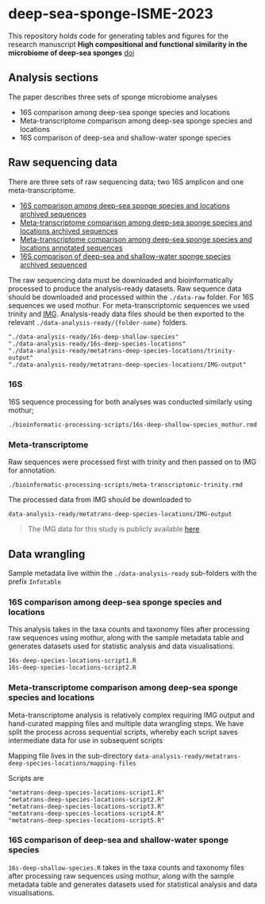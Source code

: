 
<!-- README.md is generated from README.Rmd. Please edit that file -->

# deep-sea-sponge-ISME-2023

<!-- badges: start -->
<!-- badges: end -->

This repository holds code for generating tables and figures for the
research manuscript **High compositional and functional similarity in
the microbiome of deep-sea sponges** [doi](doi-to-go-here)

## Analysis sections

The paper describes three sets of sponge microbiome analyses

- 16S comparison among deep-sea sponge species and locations
- Meta-transcriptome comparison among deep-sea sponge species and
  locations
- 16S comparison of deep-sea and shallow-water sponge species

## Raw sequencing data

There are three sets of raw sequencing data; two 16S amplicon and one
meta-transcriptome.

- [16S comparison among deep-sea sponge species and locations archived
  sequences](https://www.ncbi.nlm.nih.gov/sra/?term=PRJNA988918)
- [Meta-transcriptome comparison among deep-sea sponge species and
  locations archived
  sequences](https://www.ncbi.nlm.nih.gov/sra/?term=PRJNA988918)
- [Meta-transcriptome comparison among deep-sea sponge species and
  locations annotated
  sequences](https://img.jgi.doe.gov/cgi-bin/m/main.cgi?section=TaxonDetail&page=taxonDetail&taxon_oid=3300042672)
- [16S comparison of deep-sea and shallow-water sponge species archived
  sequenced](https://www.ncbi.nlm.nih.gov/sra/?term=PRJNA988918)

The raw sequencing data must be downloaded and bioinformatically
processed to produce the analysis-ready datasets. Raw sequence data
should be downloaded and processed within the `./data-raw` folder. For
16S sequences we used mothur. For meta-transcriptomic sequences we used
trinity and [IMG](https://img.jgi.doe.gov/). Analysis-ready data files
should be then exported to the relevant
`./data-analysis-ready/{folder-name}` folders.

    "./data-analysis-ready/16s-deep-shallow-species"                   
    "./data-analysis-ready/16s-deep-species-locations"                 
    "./data-analysis-ready/metatrans-deep-species-locations/trinity-output" 
    "./data-analysis-ready/metatrans-deep-species-locations/IMG-output"

### 16S

16S sequence processing for both analyses was conducted similarly using
mothur;

    ./bioinformatic-processing-scripts/16s-deep-shallow-species_mothur.rmd

### Meta-transcriptome

Raw sequences were processed first with trinity and then passed on to
IMG for annotation.

    ./bioinformatic-processing-scripts/meta-transcriptomic-trinity.rmd

The processed data from IMG should be downloaded to

    data-analysis-ready/metatrans-deep-species-locations/IMG-output

> The IMG data for this study is publicly available
> [here](https://img.jgi.doe.gov/cgi-bin/m/main.cgi?section=TaxonDetail&page=taxonDetail&taxon_oid=3300042672)

## Data wrangling

Sample metadata live within the `./data-analysis-ready` sub-folders with
the prefix `Infotable`

### 16S comparison among deep-sea sponge species and locations

This analysis takes in the taxa counts and taxonomy files after
processing raw sequences using mothur, along with the sample metadata
table and generates datasets used for statistic analysis and data
visualisations.

    16s-deep-species-locations-script1.R
    16s-deep-species-locations-script2.R

### Meta-transcriptome comparison among deep-sea sponge species and locations

Meta-transcriptome analysis is relatively complex requiring IMG output
and hand-curated mapping files and multiple data wrangling steps. We
have split the process across sequential scripts, whereby each script
saves intermediate data for use in subsequent scripts

Mapping file lives in the sub-directory
`data-analysis-ready/metatrans-deep-species-locations/mapping-files`

Scripts are

    "metatrans-deep-species-locations-script1.R"
    "metatrans-deep-species-locations-script2.R"
    "metatrans-deep-species-locations-script3.R"
    "metatrans-deep-species-locations-script4.R"
    "metatrans-deep-species-locations-script5.R"

### 16S comparison of deep-sea and shallow-water sponge species

`16s-deep-shallow-species.R` takes in the taxa counts and taxonomy files
after processing raw sequences using mothur, along with the sample
metadata table and generates datasets used for statistical analysis and
data visualisations.
